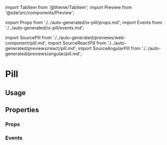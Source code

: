 <!--
SPDX-FileCopyrightText: 2022 Siemens AG

SPDX-License-Identifier: MIT
-->

import TabItem from '@theme/TabItem';
import Preview from '@site/src/components/Preview';

import Props from './../auto-generated/ix-pill/props.md';
import Events from './../auto-generated/ix-pill/events.md';

import SourcePill from './../auto-generated/previews/web-component/pill.md';
import SourceReactPill from './../auto-generated/previews/react/pill.md';
import SourceAngularPill from './../auto-generated/previews/angular/pill.md';

# Pill

## Usage

<Preview name="pill" height="24rem">
  <TabItem value="javascript">
    <SourcePill />
  </TabItem>
  <TabItem value="react">
    <SourceReactPill />
  </TabItem>
  <TabItem value="angular">
    <SourceAngularPill />
  </TabItem>
</Preview>

## Properties

### Props

<Props />

### Events

<Events />
